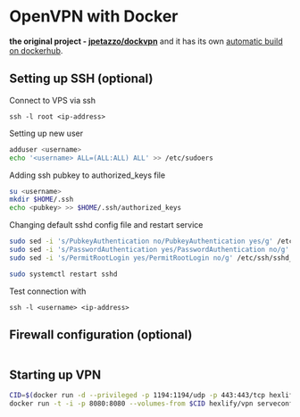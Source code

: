 # OpenVPN with Docker

**the original project - [jpetazzo/dockvpn](https://github.com/jpetazzo/dockvpn)** and it has its own [automatic build on dockerhub](https://hub.docker.com/r/jpetazzo/dockvpn/).


## Setting up SSH (optional)

Connect to VPS via ssh

```
ssh -l root <ip-address>
```

Setting up new user
```bash
adduser <username>
echo '<username> ALL=(ALL:ALL) ALL' >> /etc/sudoers
```

Adding ssh pubkey to authorized_keys file
```bash
su <username>
mkdir $HOME/.ssh
echo <pubkey> >> $HOME/.ssh/authorized_keys
```

Changing default sshd config file and restart service

```bash
sudo sed -i 's/PubkeyAuthentication no/PubkeyAuthentication yes/g' /etc/ssh/sshd_config
sudo sed -i 's/PasswordAuthentication yes/PasswordAuthentication no/g' /etc/ssh/sshd_config
sudo sed -i 's/PermitRootLogin yes/PermitRootLogin no/g' /etc/ssh/sshd_config

sudo systemctl restart sshd
```

Test connection with

```
ssh -l <username> <ip-address>
```

## Firewall configuration (optional)

```bash
```


## Starting up VPN


```bash
CID=$(docker run -d --privileged -p 1194:1194/udp -p 443:443/tcp hexlify/vpn)
docker run -t -i -p 8080:8080 --volumes-from $CID hexlify/vpn serveconfig <client-name>
```